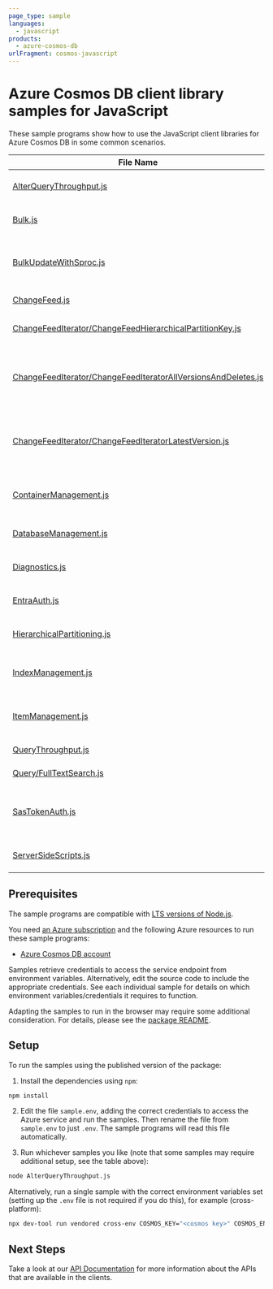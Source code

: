 ```yaml
---
page_type: sample
languages:
  - javascript
products:
  - azure-cosmos-db
urlFragment: cosmos-javascript
---
```


# Azure Cosmos DB client library samples for JavaScript

These sample programs show how to use the JavaScript client libraries for Azure Cosmos DB in some common scenarios.

| **File Name**                                                                                                               | **Description**                                                                                                       |
| --------------------------------------------------------------------------------------------------------------------------- | --------------------------------------------------------------------------------------------------------------------- |
| [AlterQueryThroughput.js][alterquerythroughput]                                                                             | Updates a container offer to change query throughput.                                                                 |
| [Bulk.js][bulk]                                                                                                             | Shows a simple bulk call with each BulkOperation type.                                                                |
| [BulkUpdateWithSproc.js][bulkupdatewithsproc]                                                                               | Bulk Updates documents with a Stored Procedure. Prefer `container.items().bulk()` to this behavior.                   |
| [ChangeFeed.js][changefeed]                                                                                                 | Demonstrates using a ChangeFeed.                                                                                      |
| [ChangeFeedIterator/ChangeFeedHierarchicalPartitionKey.js][changefeediterator_changefeedhierarchicalpartitionkey]           | Demonstrates using a ChangeFeed for a partition key                                                                   |
| [ChangeFeedIterator/ChangeFeedIteratorAllVersionsAndDeletes.js][changefeediterator_changefeediteratorallversionsanddeletes] | Demonstrates using a ChangeFeed in AllVersionsAndDeletes mode for entire container, a partition key, and an epk range |
| [ChangeFeedIterator/ChangeFeedIteratorLatestVersion.js][changefeediterator_changefeediteratorlatestversion]                 | Demonstrates using a ChangeFeed in LatestVersion mode for entire container, a partition key, and an epk range         |
| [ContainerManagement.js][containermanagement]                                                                               | Demonstrates container create, read, delete and reading all containers belonging to a database.                       |
| [DatabaseManagement.js][databasemanagement]                                                                                 | Demonstrates database create, read, delete and reading all databases.                                                 |
| [Diagnostics.js][diagnostics]                                                                                               | Demonstrates usage of CosmosDiagnostic Object.                                                                        |
| [EntraAuth.js][entraauth]                                                                                                   | Uses AAD credentials to authenticate with the CosmosClient.                                                           |
| [HierarchicalPartitioning.js][hierarchicalpartitioning]                                                                     | Shows various operations on containers with Hierarchical Partitioning.                                                |
| [IndexManagement.js][indexmanagement]                                                                                       | Shows various ways to manage indexing items or changing container index policies.                                     |
| [ItemManagement.js][itemmanagement]                                                                                         | Demonstrates item creation, read, delete and reading all items belonging to a container.                              |
| [QueryThroughput.js][querythroughput]                                                                                       | Demonstrates query throughput scenarios.                                                                              |
| [Query/FullTextSearch.js][query_fulltextsearch]                                                                             | Demonstrates full text search queries.                                                                                |
| [SasTokenAuth.js][sastokenauth]                                                                                             | Demonstrates using SasTokens for granting scoped access to Cosmos resources. _Private feature_                        |
| [ServerSideScripts.js][serversidescripts]                                                                                   | Demonstrates using stored procedures for server side run functions                                                    |

## Prerequisites

The sample programs are compatible with [LTS versions of Node.js](https://github.com/nodejs/release#release-schedule).

You need [an Azure subscription][freesub] and the following Azure resources to run these sample programs:

- [Azure Cosmos DB account][createinstance_azurecosmosdbaccount]

Samples retrieve credentials to access the service endpoint from environment variables. Alternatively, edit the source code to include the appropriate credentials. See each individual sample for details on which environment variables/credentials it requires to function.

Adapting the samples to run in the browser may require some additional consideration. For details, please see the [package README][package].

## Setup

To run the samples using the published version of the package:

1. Install the dependencies using `npm`:

```bash
npm install
```

2. Edit the file `sample.env`, adding the correct credentials to access the Azure service and run the samples. Then rename the file from `sample.env` to just `.env`. The sample programs will read this file automatically.

3. Run whichever samples you like (note that some samples may require additional setup, see the table above):

```bash
node AlterQueryThroughput.js
```

Alternatively, run a single sample with the correct environment variables set (setting up the `.env` file is not required if you do this), for example (cross-platform):

```bash
npx dev-tool run vendored cross-env COSMOS_KEY="<cosmos key>" COSMOS_ENDPOINT="<cosmos endpoint>" COSMOS_DATABASE="<cosmos database>" COSMOS_CONTAINER="<cosmos container>" node AlterQueryThroughput.js
```

## Next Steps

Take a look at our [API Documentation][apiref] for more information about the APIs that are available in the clients.

[alterquerythroughput]: https://github.com/Azure/azure-sdk-for-js/blob/main/sdk/cosmosdb/cosmos/samples/v4/javascript/AlterQueryThroughput.js
[bulk]: https://github.com/Azure/azure-sdk-for-js/blob/main/sdk/cosmosdb/cosmos/samples/v4/javascript/Bulk.js
[bulkupdatewithsproc]: https://github.com/Azure/azure-sdk-for-js/blob/main/sdk/cosmosdb/cosmos/samples/v4/javascript/BulkUpdateWithSproc.js
[changefeed]: https://github.com/Azure/azure-sdk-for-js/blob/main/sdk/cosmosdb/cosmos/samples/v4/javascript/ChangeFeed.js
[changefeediterator_changefeedhierarchicalpartitionkey]: https://github.com/Azure/azure-sdk-for-js/blob/main/sdk/cosmosdb/cosmos/samples/v4/javascript/ChangeFeedIterator/ChangeFeedHierarchicalPartitionKey.js
[changefeediterator_changefeediteratorallversionsanddeletes]: https://github.com/Azure/azure-sdk-for-js/blob/main/sdk/cosmosdb/cosmos/samples/v4/javascript/ChangeFeedIterator/ChangeFeedIteratorAllVersionsAndDeletes.js
[changefeediterator_changefeediteratorlatestversion]: https://github.com/Azure/azure-sdk-for-js/blob/main/sdk/cosmosdb/cosmos/samples/v4/javascript/ChangeFeedIterator/ChangeFeedIteratorLatestVersion.js
[containermanagement]: https://github.com/Azure/azure-sdk-for-js/blob/main/sdk/cosmosdb/cosmos/samples/v4/javascript/ContainerManagement.js
[databasemanagement]: https://github.com/Azure/azure-sdk-for-js/blob/main/sdk/cosmosdb/cosmos/samples/v4/javascript/DatabaseManagement.js
[diagnostics]: https://github.com/Azure/azure-sdk-for-js/blob/main/sdk/cosmosdb/cosmos/samples/v4/javascript/Diagnostics.js
[entraauth]: https://github.com/Azure/azure-sdk-for-js/blob/main/sdk/cosmosdb/cosmos/samples/v4/javascript/EntraAuth.js
[hierarchicalpartitioning]: https://github.com/Azure/azure-sdk-for-js/blob/main/sdk/cosmosdb/cosmos/samples/v4/javascript/HierarchicalPartitioning.js
[indexmanagement]: https://github.com/Azure/azure-sdk-for-js/blob/main/sdk/cosmosdb/cosmos/samples/v4/javascript/IndexManagement.js
[itemmanagement]: https://github.com/Azure/azure-sdk-for-js/blob/main/sdk/cosmosdb/cosmos/samples/v4/javascript/ItemManagement.js
[querythroughput]: https://github.com/Azure/azure-sdk-for-js/blob/main/sdk/cosmosdb/cosmos/samples/v4/javascript/QueryThroughput.js
[query_fulltextsearch]: https://github.com/Azure/azure-sdk-for-js/blob/main/sdk/cosmosdb/cosmos/samples/v4/javascript/Query/FullTextSearch.js
[sastokenauth]: https://github.com/Azure/azure-sdk-for-js/blob/main/sdk/cosmosdb/cosmos/samples/v4/javascript/SasTokenAuth.js
[serversidescripts]: https://github.com/Azure/azure-sdk-for-js/blob/main/sdk/cosmosdb/cosmos/samples/v4/javascript/ServerSideScripts.js
[apiref]: https://learn.microsoft.com/javascript/api/@azure/cosmos
[freesub]: https://azure.microsoft.com/free/
[createinstance_azurecosmosdbaccount]: https://learn.microsoft.com/azure/cosmos-db/how-to-manage-database-account#create-an-account
[package]: https://github.com/Azure/azure-sdk-for-js/tree/main/sdk/cosmosdb/cosmos/README.md
